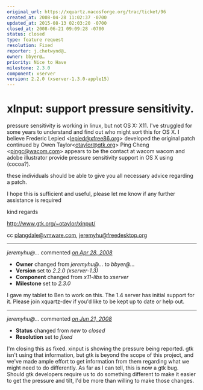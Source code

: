 ```yaml
---
original_url: https://xquartz.macosforge.org/trac/ticket/96
created_at: 2008-04-28 11:02:37 -0700
updated_at: 2015-08-13 02:03:20 -0700
closed_at: 2008-06-21 09:09:28 -0700
status: closed
type: feature request
resolution: Fixed
reporter: j.chetwynd@…
owner: bbyer@…
priority: Nice to Have
milestone: 2.3.0
component: xserver
version: 2.2.0 (xserver-1.3.0-apple15)
---
```


xInput: support pressure sensitivity.
=====================================


pressure sensitivity is working in linux, but not OS X: X11.
I've struggled for some years to understand and find out who might sort this for OS X.
I believe Frederic Lepied &lt;<lepied@xfree86.org>&gt; developed the original patch
continued by Owen Taylor&lt;<otaylor@gtk.org>&gt;
Ping Cheng &lt;<pingc@wacom.com>&gt; appears to be the contact at wacom
wacom and adobe illustrator provide pressure sensitivity support in OS X using (cocoa?).

these individuals should be able to give you all necessary advice regarding a patch.

I hope this is sufficient and useful, please let me know if any further assistance is required

kind regards

<http://www.gtk.org/~otaylor/xinput/>

cc <plangdale@vmware.com>, <jeremyhu@freedesktop.org>



---

*jeremyhu@…* commented *[on Apr 28, 2008](https://xquartz.macosforge.org/trac/ticket/96#comment:1 "April 28, 2008 at 11:50 AM PDT")*

-   **Owner** changed from *jeremyhu@…* to *bbyer@…*
-   **Version** set to *2.2.0 (xserver-1.3)*
-   **Component** changed from *x11-libs* to *xserver*
-   **Milestone** set to *2.3.0*

I gave my tablet to Ben to work on this. The 1.4 server has initial support for it. Please join xquartz-dev if you'd like to be kept up to date or help out.



---

*jeremyhu@…* commented *[on Jun 21, 2008](https://xquartz.macosforge.org/trac/ticket/96#comment:2 "June 21, 2008 at 9:09 AM PDT")*

-   **Status** changed from *new* to *closed*
-   **Resolution** set to *fixed*

I'm closing this as fixed. xinput is showing the pressure being reported. gtk isn't using that information, but gtk is beyond the scope of this project, and we've made ample effort to get information from them regarding what we might need to do differently. As far as I can tell, this is now a gtk bug. Should gtk developers require us to do something different to make it easier to get the pressure and tilt, I'd be more than willing to make those changes.



